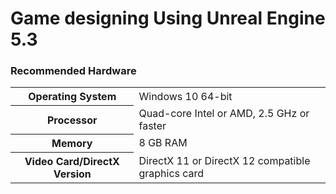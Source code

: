 <h1>Game designing Using Unreal Engine 5.3</h1>

<h3>Recommended Hardware</h3>
<table>
  <tr>
    <th>Operating System</th>
    <td>Windows 10 64-bit</td>
  </tr>
    <tr>
    <th>Processor</th>
    <td>Quad-core Intel or AMD, 2.5 GHz or faster</td>
  </tr>
    <tr>
    <th>Memory</th>
    <td>8 GB RAM</td>
  </tr>
      <tr>
    <th>Video Card/DirectX Version</th>
    <td>DirectX 11 or DirectX 12 compatible graphics card</td>
  </tr>
</table>












 
</p>
